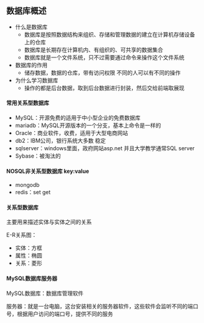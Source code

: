 ## 数据库概述

- 什么是数据库
  - 数据库是按照数据结构来组织、存储和管理数据的建立在计算机存储设备上的仓库
  - 数据库是长期存在计算机内、有组织的、可共享的数据集合
  - 数据库就是一个文件系统，只不过需要通过命令来操作这个文件系统
- 数据库的作用
  - 储存数据，数据的仓库，带有访问权限 不同的人可以有不同的操作
- 为什么学习数据库
  - 操作的都是后台数据，取到后台数据进行封装，然后交给前端取展现

#### 常用关系型数据库

- MySQL：开源免费的适用于中小型企业的免费数据库
- mariadb：MySQL开源版本的一个分支，基本上命令是一样的
- Oracle：商业软件，收费，适用于大型电商网站
- db2：IBM公司，银行系统大多数 稳定
- sqlserver：windows里面，政府网站asp.net 并且大学教学通常SQL server
- Sybase：被淘汰的

#### NOSQL非关系型数据库 key:value

- mongodb
- redis：set get

#### 关系型数据库

主要用来描述实体与实体之间的关系

E-R关系图：

- 实体：方框
- 属性：椭圆
- 关系：菱形

#### MySQL数据库服务器

MySQL数据库：数据库管理软件

服务器：就是一台电脑，这台安装相关的服务器软件，这些软件会监听不同的端口号，根据用户访问的端口号，提供不同的服务